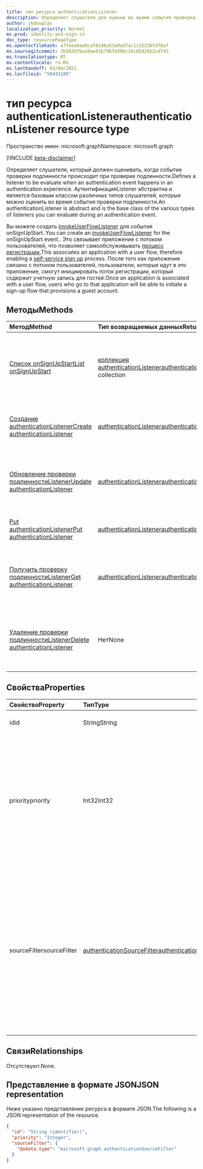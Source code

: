```yaml
---
title: тип ресурса authenticationListener
description: Определяет слушателя для оценки во время события проверки подлинности.
author: jkdouglas
localization_priority: Normal
ms.prod: identity-and-sign-in
doc_type: resourcePageType
ms.openlocfilehash: a7feeabaa9caf0246a53aded7ac1c15236fdf8af
ms.sourcegitcommit: 3b583d7baa9ae81b796fd30bc24c65d26b2cdf43
ms.translationtype: MT
ms.contentlocale: ru-RU
ms.lasthandoff: 03/04/2021
ms.locfileid: "50433189"
---
```

# <a name="authenticationlistener-resource-type"></a><span data-ttu-id="0ce81-103">тип ресурса authenticationListener</span><span class="sxs-lookup"><span data-stu-id="0ce81-103">authenticationListener resource type</span></span>

<span data-ttu-id="0ce81-104">Пространство имен: microsoft.graph</span><span class="sxs-lookup"><span data-stu-id="0ce81-104">Namespace: microsoft.graph</span></span>

[!INCLUDE [beta-disclaimer](../../includes/beta-disclaimer.md)]

<span data-ttu-id="0ce81-105">Определяет слушателя, который должен оценивать, когда событие проверки подлинности происходит при проверке подлинности.</span><span class="sxs-lookup"><span data-stu-id="0ce81-105">Defines a listener to be evaluate when an authentication event happens in an authentication experience.</span></span> <span data-ttu-id="0ce81-106">АутентификацияListener абстрактна и является базовым классом различных типов слушателей, которые можно оценить во время события проверки подлинности.</span><span class="sxs-lookup"><span data-stu-id="0ce81-106">An authenticationListener is abstract and is the base class of the various types of listeners you can evaluate during an authentication event.</span></span> 

<span data-ttu-id="0ce81-107">Вы можете создать [invokeUserFlowListener](../resources/invokeuserflowlistener.md) для события onSignUpStart..</span><span class="sxs-lookup"><span data-stu-id="0ce81-107">You can create an [invokeUserFlowListener](../resources/invokeuserflowlistener.md) for the onSignUpStart event..</span></span> <span data-ttu-id="0ce81-108">Это связывает приложение с потоком пользователей, что позволяет самообслуживывать [процесс регистрации.](https://docs.microsoft.com/azure/active-directory/external-identities/self-service-sign-up-overview)</span><span class="sxs-lookup"><span data-stu-id="0ce81-108">This associates an application with a user flow, therefore enabling a [self-service sign up](https://docs.microsoft.com/azure/active-directory/external-identities/self-service-sign-up-overview) process.</span></span> <span data-ttu-id="0ce81-109">После того как приложение связано с потоком пользователей, пользователи, которые идут в это приложение, смогут инициировать поток регистрации, который содержит учетную запись для гостей.</span><span class="sxs-lookup"><span data-stu-id="0ce81-109">Once an application is associated with a user flow, users who go to that application will be able to initiate a sign-up flow that provisions a guest account.</span></span>

## <a name="methods"></a><span data-ttu-id="0ce81-110">Методы</span><span class="sxs-lookup"><span data-stu-id="0ce81-110">Methods</span></span>

|<span data-ttu-id="0ce81-111">Метод</span><span class="sxs-lookup"><span data-stu-id="0ce81-111">Method</span></span>|<span data-ttu-id="0ce81-112">Тип возвращаемых данных</span><span class="sxs-lookup"><span data-stu-id="0ce81-112">Return type</span></span>|<span data-ttu-id="0ce81-113">Описание</span><span class="sxs-lookup"><span data-stu-id="0ce81-113">Description</span></span>|
|:---|:---|:---|
|[<span data-ttu-id="0ce81-114">Список onSignUpStart</span><span class="sxs-lookup"><span data-stu-id="0ce81-114">List onSignUpStart</span></span>](../api/authenticationeventspolicy-list-onsignupstart.md)|<span data-ttu-id="0ce81-115">[коллекция authenticationListener](../resources/authenticationlistener.md)</span><span class="sxs-lookup"><span data-stu-id="0ce81-115">[authenticationListener](../resources/authenticationlistener.md) collection</span></span>|<span data-ttu-id="0ce81-116">Получите коллекцию ресурсов authenticationListener, поддерживаемую событием onSignupStart.</span><span class="sxs-lookup"><span data-stu-id="0ce81-116">Get the collection of authenticationListener resources supported by the onSignupStart event.</span></span>|
|[<span data-ttu-id="0ce81-117">Создание authenticationListener</span><span class="sxs-lookup"><span data-stu-id="0ce81-117">Create authenticationListener</span></span>](../api/authenticationeventspolicy-post-onsignupstart.md)|[<span data-ttu-id="0ce81-118">authenticationListener</span><span class="sxs-lookup"><span data-stu-id="0ce81-118">authenticationListener</span></span>](../resources/authenticationlistener.md)|<span data-ttu-id="0ce81-119">Создайте новый объект authenticationListener для события onSignupStart.</span><span class="sxs-lookup"><span data-stu-id="0ce81-119">Create a new authenticationListener object for the onSignupStart event.</span></span>|
|[<span data-ttu-id="0ce81-120">Обновление проверки подлинностиListener</span><span class="sxs-lookup"><span data-stu-id="0ce81-120">Update authenticationListener</span></span>](../api/authenticationlistener-update.md)|[<span data-ttu-id="0ce81-121">authenticationListener</span><span class="sxs-lookup"><span data-stu-id="0ce81-121">authenticationListener</span></span>](../resources/authenticationlistener.md)|<span data-ttu-id="0ce81-122">Обновление указанного слушателя, определенного для события onSignupStart в конвейере проверки подлинности.</span><span class="sxs-lookup"><span data-stu-id="0ce81-122">Update the specified listener defined for the onSignupStart event in the authentication pipeline.</span></span>|
|[<span data-ttu-id="0ce81-123">Put authenticationListener</span><span class="sxs-lookup"><span data-stu-id="0ce81-123">Put authenticationListener</span></span>](../api/authenticationlistener-put.md)|[<span data-ttu-id="0ce81-124">authenticationListener</span><span class="sxs-lookup"><span data-stu-id="0ce81-124">authenticationListener</span></span>](../resources/authenticationlistener.md)|<span data-ttu-id="0ce81-125">Замените свойства объекта authenticationListener.</span><span class="sxs-lookup"><span data-stu-id="0ce81-125">Replace the properties of an authenticationListener object.</span></span>|
|[<span data-ttu-id="0ce81-126">Получить проверку подлинностиListener</span><span class="sxs-lookup"><span data-stu-id="0ce81-126">Get authenticationListener</span></span>](../api/authenticationlistener-get.md)|[<span data-ttu-id="0ce81-127">authenticationListener</span><span class="sxs-lookup"><span data-stu-id="0ce81-127">authenticationListener</span></span>](../resources/authenticationlistener.md)|<span data-ttu-id="0ce81-128">Получите указанный слушатель, определенный для события onSignupStart в конвейере проверки подлинности.</span><span class="sxs-lookup"><span data-stu-id="0ce81-128">Get the specified listener defined for the onSignupStart event in the authentication pipeline.</span></span>|
|[<span data-ttu-id="0ce81-129">Удаление проверки подлинностиListener</span><span class="sxs-lookup"><span data-stu-id="0ce81-129">Delete authenticationListener</span></span>](../api/authenticationlistener-delete.md)|<span data-ttu-id="0ce81-130">Нет</span><span class="sxs-lookup"><span data-stu-id="0ce81-130">None</span></span>|<span data-ttu-id="0ce81-131">Удаление указанного слушателя, определенного для события onSignupStart в конвейере проверки подлинности.</span><span class="sxs-lookup"><span data-stu-id="0ce81-131">Delete the specified listener defined for the onSignupStart event in the authentication pipeline.</span></span>|

## <a name="properties"></a><span data-ttu-id="0ce81-132">Свойства</span><span class="sxs-lookup"><span data-stu-id="0ce81-132">Properties</span></span>

|<span data-ttu-id="0ce81-133">Свойство</span><span class="sxs-lookup"><span data-stu-id="0ce81-133">Property</span></span>|<span data-ttu-id="0ce81-134">Тип</span><span class="sxs-lookup"><span data-stu-id="0ce81-134">Type</span></span>|<span data-ttu-id="0ce81-135">Описание</span><span class="sxs-lookup"><span data-stu-id="0ce81-135">Description</span></span>|
|:---|:---|:---|
|<span data-ttu-id="0ce81-136">id</span><span class="sxs-lookup"><span data-stu-id="0ce81-136">id</span></span>|<span data-ttu-id="0ce81-137">String</span><span class="sxs-lookup"><span data-stu-id="0ce81-137">String</span></span>|<span data-ttu-id="0ce81-138">Идентификатор действия.</span><span class="sxs-lookup"><span data-stu-id="0ce81-138">The identifier of the action.</span></span>|
|<span data-ttu-id="0ce81-139">priority</span><span class="sxs-lookup"><span data-stu-id="0ce81-139">priority</span></span>|<span data-ttu-id="0ce81-140">Int32</span><span class="sxs-lookup"><span data-stu-id="0ce81-140">Int32</span></span>|<span data-ttu-id="0ce81-141">Приоритет слушателя.</span><span class="sxs-lookup"><span data-stu-id="0ce81-141">The priority of the listener.</span></span> <span data-ttu-id="0ce81-142">Определяет порядок оценки, когда в событии имеется несколько слушателей.</span><span class="sxs-lookup"><span data-stu-id="0ce81-142">Determines the order of evaluation when an event has multiple listeners.</span></span> <span data-ttu-id="0ce81-143">Приоритет оценивается от низкого до высокого.</span><span class="sxs-lookup"><span data-stu-id="0ce81-143">The priority is evaluated from low to high.</span></span>|
|<span data-ttu-id="0ce81-144">sourceFilter</span><span class="sxs-lookup"><span data-stu-id="0ce81-144">sourceFilter</span></span>|[<span data-ttu-id="0ce81-145">authenticationSourceFilter</span><span class="sxs-lookup"><span data-stu-id="0ce81-145">authenticationSourceFilter</span></span>](../resources/authenticationsourcefilter.md)|<span data-ttu-id="0ce81-146">Фильтр на основе источника проверки подлинности, который используется для определения оценки прослушиваемого.</span><span class="sxs-lookup"><span data-stu-id="0ce81-146">Filter based on the source of the authentication that is used to determine whether the listener is evaluated.</span></span> <span data-ttu-id="0ce81-147">В настоящее время это ограничивается оценками на основе приложения, в которое пользователь проходит проверку подлинности.</span><span class="sxs-lookup"><span data-stu-id="0ce81-147">This is currently limited to evaluations based on application the user is authenticating to.</span></span>|

## <a name="relationships"></a><span data-ttu-id="0ce81-148">Связи</span><span class="sxs-lookup"><span data-stu-id="0ce81-148">Relationships</span></span>

<span data-ttu-id="0ce81-149">Отсутствуют.</span><span class="sxs-lookup"><span data-stu-id="0ce81-149">None.</span></span>

## <a name="json-representation"></a><span data-ttu-id="0ce81-150">Представление в формате JSON</span><span class="sxs-lookup"><span data-stu-id="0ce81-150">JSON representation</span></span>

<span data-ttu-id="0ce81-151">Ниже указано представление ресурса в формате JSON.</span><span class="sxs-lookup"><span data-stu-id="0ce81-151">The following is a JSON representation of the resource.</span></span>
<!-- {
  "blockType": "resource",
  "keyProperty": "id",
  "@odata.type": "microsoft.graph.authenticationListener",
  "openType": false
}
-->

``` json
{
  "id": "String (identifier)",
  "priority": "Integer",
  "sourceFilter": {
    "@odata.type": "microsoft.graph.authenticationSourceFilter"
  }
}
```
